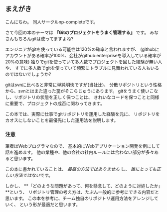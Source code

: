 ## まえがき

こんにちわ。
同人サークルnp-completeです。

さて今回の本のテーマは
**『Gitのプロジェクトをうまく管理する』**
です。
みなさんもちろんgitは使ってますよね?

エンジニアがgitを使っている可能性は120%の確率と言われますが、
(githubにアカウントがある確率が100%、会社がgithub:enterpriseを導入している確率が20%の意味)
独りでgitを使っていて多人数でプロジェクトを回した経験が無い人や、
すでに多人数でgitを使っていて頻繁にトラブルに見舞われている人もいるのではないでしょうか?

gitはsvnに比べると非常に単純明快ですが(当社比)、
分散リポジトリという性格から、svnとはまた違った罠がそこらじゅうにあります。
gitをうまく使いこなし、リポジトリの状態を正しく保つことは、
きれいなコードを保つことと同様に重要で、プロジェクトの成否に関わってきます。

この本では、実際に仕事でgitリポジトリを運用した経験を元に、
リポジトリをカオスにしないことを最優先にした運用法を説明します。

### 注意

筆者はWebプログラマなので、
基本的にWebアプリケーション開発を例にして話を進めます。
他の業種や、他の会社の社内ルールには合わない部分が多々あると思います。

この本に書かれていることは、
*最高の方法ではありません* し、
*誰にとっても正しい方法ではない*です。

しかし、
**「どのような問題があって、何を懸念して、どのように対処したか」**という、
リポジトリ管理の考え方は、たぶん一般的に参考にできる内容だと思います。
この本を参考に、チーム独自のリポジトリ運用方法をアレンジしていく、
という形が最適だと思います。
